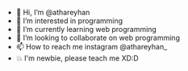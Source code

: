- 👋 Hi, I’m @athareyhan
- 👀 I’m interested in programming
- 🌱 I’m currently learning web programming
- 💞️ I’m looking to collaborate on web programming
- 📫 How to reach me instagram @athareyhan_
- 💥 I'm newbie, please teach me XD:D
<!---
athareyhan/athareyhan is a ✨ special ✨ repository because its `README.md` (this file) appears on your GitHub profile.
You can click the Preview link to take a look at your changes.
--->
